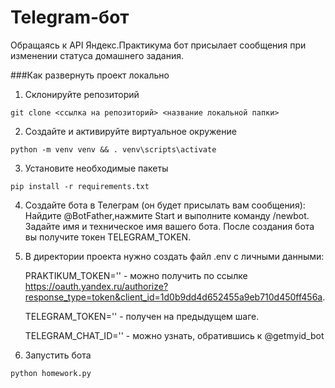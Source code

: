 # Telegram-бот
Обращаясь к API Яндекс.Практикума бот присылает сообщения при изменении статуса домашнего задания.

###Как развернуть проект локально

1. Склонируйте репозиторий

```git clone <ссылка на репозиторий> <название локальной папки>```

2. Создайте и активируйте виртуальное окружение

```python -m venv venv && . venv\scripts\activate```

3. Установите необходимые пакеты

```pip install -r requirements.txt```

4. Создайте бота в Телеграм (он будет присылать вам сообщения): Найдите @BotFather,нажмите Start и выполните команду /newbot. Задайте имя и техническое имя вашего бота. После создания бота вы получите токен TELEGRAM_TOKEN.

5. В директории проекта нужно создать файл .env с личными данными:

    PRAKTIKUM_TOKEN='' - можно получить по ссылке https://oauth.yandex.ru/authorize?response_type=token&client_id=1d0b9dd4d652455a9eb710d450ff456a.

    TELEGRAM_TOKEN='' - получен на предыдущем шаге.

    TELEGRAM_CHAT_ID='' - можно узнать, обратившись к @getmyid_bot

6. Запустить бота

```python homework.py```